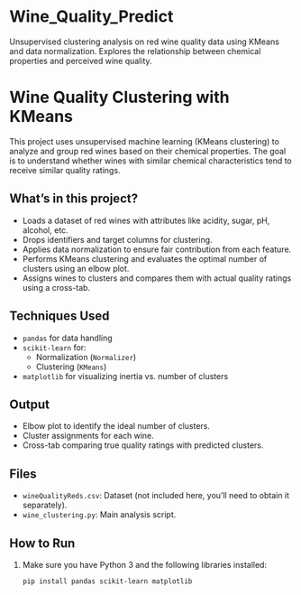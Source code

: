 # Wine_Quality_Predict
Unsupervised clustering analysis on red wine quality data using KMeans and data normalization. Explores the relationship between chemical properties and perceived wine quality.

# Wine Quality Clustering with KMeans

This project uses unsupervised machine learning (KMeans clustering) to analyze and group red wines based on their chemical properties. The goal is to understand whether wines with similar chemical characteristics tend to receive similar quality ratings.

## What’s in this project?

- Loads a dataset of red wines with attributes like acidity, sugar, pH, alcohol, etc.
- Drops identifiers and target columns for clustering.
- Applies data normalization to ensure fair contribution from each feature.
- Performs KMeans clustering and evaluates the optimal number of clusters using an elbow plot.
- Assigns wines to clusters and compares them with actual quality ratings using a cross-tab.

## Techniques Used

- `pandas` for data handling
- `scikit-learn` for:
  - Normalization (`Normalizer`)
  - Clustering (`KMeans`)
- `matplotlib` for visualizing inertia vs. number of clusters

## Output

- Elbow plot to identify the ideal number of clusters.
- Cluster assignments for each wine.
- Cross-tab comparing true quality ratings with predicted clusters.

## Files

- `wineQualityReds.csv`: Dataset (not included here, you’ll need to obtain it separately).
- `wine_clustering.py`: Main analysis script.

## How to Run

1. Make sure you have Python 3 and the following libraries installed:
   ```bash
   pip install pandas scikit-learn matplotlib
